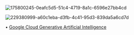![175800245-0eafc5d5-51c4-4719-8a1c-6596e27bb4cd](https://github.com/shawna-tuli-silicon-valley/google-cloud-generative-ai-courses/assets/19508013/2a3d4238-31c1-4c4e-ad80-8e18dcfcfc45)

![229380999-a60c1eba-d3fb-4c41-95d3-839da5a6cd7d](https://github.com/shawna-tuli-silicon-valley/google-cloud-generative-ai-courses/assets/19508013/b25f8c86-166e-4c81-84ca-5e6eb18a2b72)

• [Google Cloud Generative Artificial Intelligence](https://cloud.google.com/blog/topics/training-certifications/new-generative-ai-trainings-from-google-cloud) 
